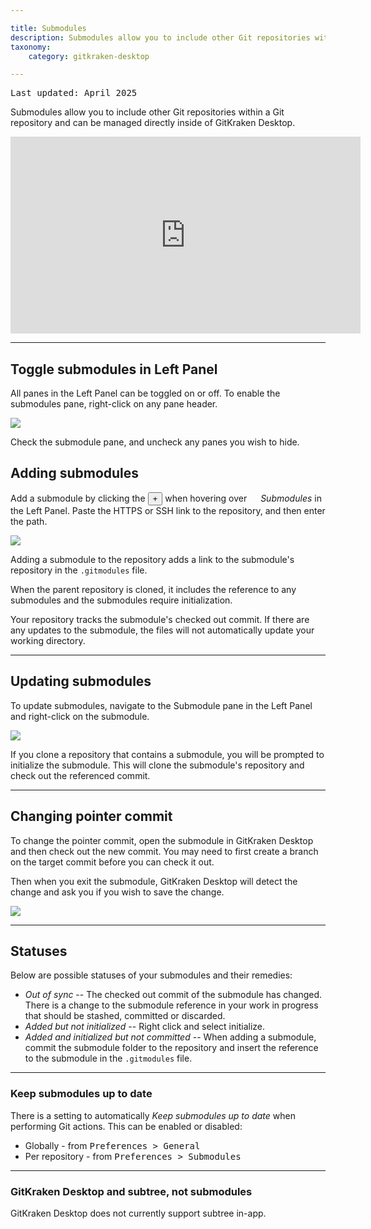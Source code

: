 ```yaml
---

title: Submodules
description: Submodules allow you to include other Git repositories within another Git repository. Work with submodules in GitKraken Desktop.
taxonomy:
    category: gitkraken-desktop

---
```

<kbd>Last updated: April 2025</kbd>

Submodules allow you to include other Git repositories within a Git repository and can be managed directly inside of GitKraken Desktop.

<div class='embed-container embed-container--16-9'>
    <iframe width='560' height='315' src='https://www.youtube.com/embed/moC2KyxGb10?rel=0&vq=hd1080' frameborder='0' allowfullscreen></iframe>
</div>

***

## Toggle submodules in Left Panel

All panes in the Left Panel can be toggled on or off. To enable the submodules pane, right-click on any pane header. 

<img src="/wp-content/uploads/toggle-panes-2025.png" srcset="/wp-content/uploads/toggle-panes-2025@2x.png" class="help-center-img img-bordered">

Check the submodule pane, and uncheck any panes you wish to hide. 

## Adding submodules

Add a submodule by clicking the <button class='button button--success button--ui button--nolink'>+</button> when hovering over <img src='/wp-content/uploads/gk-new-submodules-icon.svg' style='height:1em;'> _Submodules_ in the Left Panel. Paste the HTTPS or SSH link to the repository, and then enter the path.

<img src="/wp-content/uploads//add-submodule.png" srcset="/wp-content/uploads//add-submodule@2x.png" class="help-center-img img-bordered">

Adding a submodule to the repository adds a link to the submodule's repository in the <code>.gitmodules</code> file.

When the parent repository is cloned, it includes the reference to any submodules and the submodules require initialization.

Your repository tracks the submodule's checked out commit.  If there are any updates to the submodule, the files will not automatically update your working directory.

***

## Updating submodules

To update submodules, navigate to the Submodule pane in the Left Panel and right-click on the submodule.

<img src="/wp-content/uploads//update-submodule.png" srcset="/wp-content/uploads//update-submodule@2x.png" class="help-center-img img-bordered">

If you clone a repository that contains a submodule, you will be prompted to initialize the submodule.  This will clone the submodule's repository and check out the referenced commit.

***

## Changing pointer commit

To change the pointer commit, open the submodule in GitKraken Desktop and then check out the new commit. You may need to first create a branch on the target commit before you can check it out.

Then when you exit the submodule, GitKraken Desktop will detect the change and ask you if you wish to save the change.

<img src="/wp-content/uploads//submodule-commit.png" srcset="/wp-content/uploads//submodule-commit@2x.png" class="help-center-img img-bordered">

***

## Statuses

Below are possible statuses of your submodules and their remedies:

- _Out of sync_ -- The checked out commit of the submodule has changed.  There is a change to the submodule reference in your work in progress that should be stashed, committed or discarded.
- _Added but not initialized_ -- Right click and select initialize.
- _Added and initialized but not committed_ -- When adding a submodule, commit the submodule folder to the repository and insert the reference to the submodule in the <code>.gitmodules</code> file.

***

### Keep submodules up to date

There is a setting to automatically _Keep submodules up to date_ when performing Git actions. This can be enabled or disabled:

+ Globally - from <kbd>Preferences > General</kbd>
+ Per repository - from <kbd>Preferences > Submodules</kbd>

***

### GitKraken Desktop and subtree, not submodules

GitKraken Desktop does not currently support subtree in-app.
